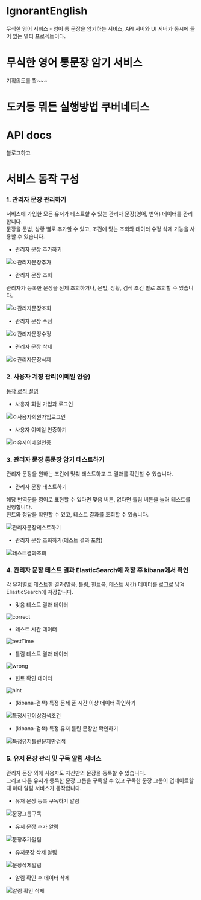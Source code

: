# IgnorantEnglish
무식한 영어 서비스 - 영어 통 문장을 암기하는 서비스, API 서버와 UI 서버가 동시에 들어 있는 멀티 프로젝트이다.

# 무식한 영어 통문장 암기 서비스
기획의도를 쫙~~~

# 도커등 뭐든 실행방법 쿠버네티스

# API docs
블로그하고

# 서비스 동작 구성
### 1. 관리자 문장 관리하기
서비스에 가입한 모든 유저가 테스트할 수 있는 관리자 문장(영어, 번역) 데이터를 관리합니다.  
문장을 문법, 상황 별로 추가할 수 있고, 조건에 맞는 조회와 데이터 수정 삭제 기능을 사용할 수 있습니다.
- 관리자 문장 추가하기

![ㅇ관리자문장추가](https://github.com/dae0hwang/IgnorantEnglish/assets/103154389/a85d26ec-26ec-4997-8c9a-ee9981d8349c)

- 관리자 문장 조회

관리자가 등록한 문장을 전체 조회하거나, 문법, 상황, 검색 조건 별로 조회할 수 있습니다.


![ㅇ관리자문장조회](https://github.com/dae0hwang/IgnorantEnglish/assets/103154389/36eb59c1-ca9d-496c-9df3-429a6afe2846)

- 관리자 문장 수정

![ㅇ관리자문장수정](https://github.com/dae0hwang/IgnorantEnglish/assets/103154389/66167b92-5116-4a89-b460-f57d53694f02)

- 관리자 문장 삭제

![ㅇ관리자문장삭제](https://github.com/dae0hwang/IgnorantEnglish/assets/103154389/3fcfd243-2f71-4005-9d29-8f6c95a4cf8d)

### 2. 사용자 계정 관리(이메일 인증)
[동작 로직 설명](https://coding-business.tistory.com/67)
- 사용자 회원 가입과 로그인

![ㅇ사용자회원가입로그인](https://github.com/dae0hwang/IgnorantEnglish/assets/103154389/45277e6d-2c94-4b78-8214-3eb157c1a3fb)

- 사용자 이메일 인증하기

![ㅇ유저이메일인증](https://github.com/dae0hwang/IgnorantEnglish/assets/103154389/2b00756b-3402-45c2-beda-c48d4e6bbab7)

### 3. 관리자 문장 통문장 암기 테스트하기
관리자 문장을 원하는 조건에 멎춰 테스트하고 그 결과를 확인할 수 있습니다.

- 관리자 문장 테스트하기

해당 번역문을 영어로 표현할 수 있다면 맞음 버튼, 없다면 틀림 버튼을 눌러 테스트를 진행합니다.  
힌트와 정답을 확인할 수 있고, 테스트 결과를 조회할 수 있습니다.

![관리자문장테스트하기](https://github.com/dae0hwang/IgnorantEnglish/assets/103154389/6096f510-78da-4eb2-8627-4dfbd5f6c065)

- 관리자 문장 조회하기(테스트 결과 포함)

![테스트결과조회](https://github.com/dae0hwang/IgnorantEnglish/assets/103154389/fffb8788-5ad6-49c7-9ab1-6bbb4e5e9b5f)

### 4. 관리자 문장 테스트 결과 ElasticSearch에 저장 후 kibana에서 확인
각 유저별로 테스트한 결과(맞음, 틀림, 힌트봄, 테스트 시간) 데이터를 로그로 남겨 EliasticSearch에 저장합니다.

- 맞음 테스트 결과 데이터

![correct](https://github.com/dae0hwang/IgnorantEnglish/assets/103154389/1af84c51-dbac-4985-b3bb-735fd4d9e0d3)

- 테스트 시간 데이터

![testTime](https://github.com/dae0hwang/IgnorantEnglish/assets/103154389/13a65e62-f749-4f05-ae01-da8b4afd43cb)

- 틀림 테스트 결과 데이터

![wrong](https://github.com/dae0hwang/IgnorantEnglish/assets/103154389/b9d603a8-fd6f-4d22-a1f5-0b7d1bfbd344)

- 힌트 확인 데이터

![hint](https://github.com/dae0hwang/IgnorantEnglish/assets/103154389/f21b177e-6b6e-4dcd-a265-8d6cac1bdb6d)

- (kibana-검색) 특정 문제 푼 시간 이상 데이터 확인하기

![특정시간이상검색조건](https://github.com/dae0hwang/IgnorantEnglish/assets/103154389/400ac22e-e16a-4848-95f4-b7c6394c1f0f)

- (kibana-검색) 특정 유저 틀린 문장만 확인하기

![특정유저틀린문제만검색](https://github.com/dae0hwang/IgnorantEnglish/assets/103154389/06ccac87-2f58-451e-9bd1-73e5a92db626)

### 5. 유저 문장 관리 및 구독 알림 서비스
관리자 문장 외에 사용자도 자신만의 문장을 등록할 수 있습니다.    
그리고 다른 유저가 등록한 문장 그룹을 구독할 수 있고 구독한 문장 그룹이 업데이트할 때 마다 알림 서비스가 동작합니다.
- 유저 문장 등록 구독하기 알림

![문장그룹구독](https://github.com/dae0hwang/IgnorantEnglish/assets/103154389/0d7116f1-0ef5-40ea-aa12-acf4997b66ba)

- 유저 문장 추가 알림

![문장추가알림](https://github.com/dae0hwang/IgnorantEnglish/assets/103154389/d1e5ed4d-a6e8-4345-9f7e-57a2b95d3516)

- 유저문장 삭제 알림

![문장삭제알림](https://github.com/dae0hwang/IgnorantEnglish/assets/103154389/92342689-fdd2-498e-8c09-1ef615d2e59d)

- 알림 확인 후 데이터 삭제

![알림 확인 삭제](https://github.com/dae0hwang/IgnorantEnglish/assets/103154389/4145422c-1723-4069-9bf4-c0de82a5a6ba)



